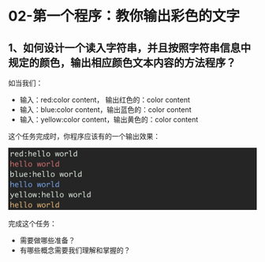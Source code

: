 # 02-第一个程序：教你输出彩色的文字

## 1、如何设计一个读入字符串，并且按照字符串信息中规定的颜色，输出相应颜色文本内容的方法程序？

如当我们：

- 输入：red:color content， 输出红色的：color content
- 输入：blue:color content，输出蓝色的：color content
- 输入：yellow:color content，输出黄色的：color content

这个任务完成时，你程序应该有的一个输出效果：

![input red output red content](assets/img/2020-04-01-12-33-39.png)

完成这个任务：

- 需要做哪些准备？
- 有哪些概念需要我们理解和掌握的？


